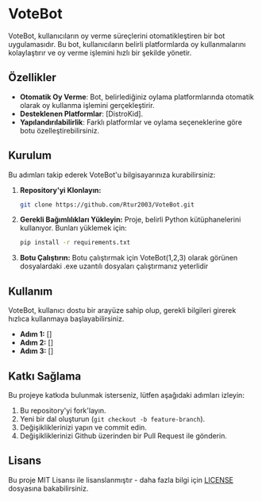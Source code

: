
# VoteBot

VoteBot, kullanıcıların oy verme süreçlerini otomatikleştiren bir bot uygulamasıdır. Bu bot, kullanıcıların belirli platformlarda oy kullanmalarını kolaylaştırır ve oy verme işlemini hızlı bir şekilde yönetir.

## Özellikler 

- **Otomatik Oy Verme**: Bot, belirlediğiniz oylama platformlarında otomatik olarak oy kullanma işlemini gerçekleştirir.
- **Desteklenen Platformlar**: [DistroKid].
- **Yapılandırılabilirlik**: Farklı platformlar ve oylama seçeneklerine göre botu özelleştirebilirsiniz.

## Kurulum

Bu adımları takip ederek VoteBot'u bilgisayarınıza kurabilirsiniz:

1. **Repository'yi Klonlayın:**
   ```bash
   git clone https://github.com/Rtur2003/VoteBot.git
   ```

2. **Gerekli Bağımlılıkları Yükleyin:**
   Proje, belirli Python kütüphanelerini kullanıyor. Bunları yüklemek için:
   ```bash
   pip install -r requirements.txt
   ```

3. **Botu Çalıştırın:**
   Botu çalıştırmak için VoteBot(1,2,3) olarak görünen dosyalardaki .exe uzantılı dosyaları çalıştırmanız yeterlidir

## Kullanım

VoteBot, kullanıcı dostu bir arayüze sahip olup, gerekli bilgileri girerek hızlıca kullanmaya başlayabilirsiniz.

- **Adım 1:** []
- **Adım 2:** []
- **Adım 3:** []

## Katkı Sağlama

Bu projeye katkıda bulunmak isterseniz, lütfen aşağıdaki adımları izleyin:

1. Bu repository'yi fork'layın.
2. Yeni bir dal oluşturun (`git checkout -b feature-branch`).
3. Değişikliklerinizi yapın ve commit edin.
4. Değişikliklerinizi Github üzerinden bir Pull Request ile gönderin.

## Lisans

Bu proje MIT Lisansı ile lisanslanmıştır - daha fazla bilgi için [LICENSE](LICENSE) dosyasına bakabilirsiniz.
